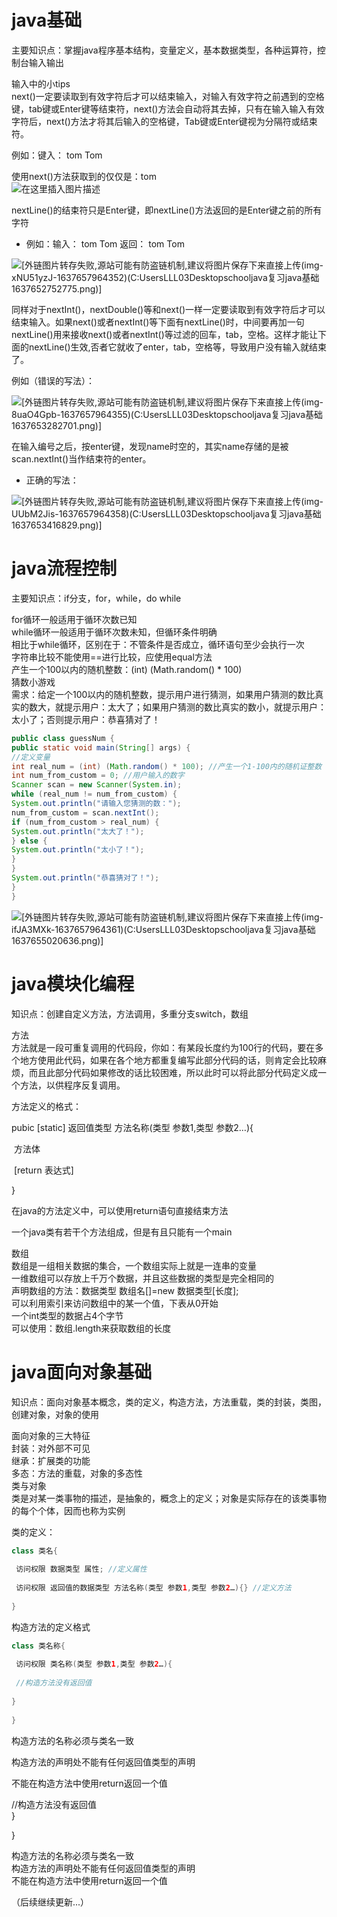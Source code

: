 
<BlogInfo id="410" title="java知识点（复习）" author="白日梦想猿" pv=0 read_times=0 pre_cost_time="571" category="java" tag_list="['java基础']" create_time="2021.11.23 17:08:29.996735" update_time="2021.11.23 17:08:29" />

# java基础

主要知识点：掌握java程序基本结构，变量定义，基本数据类型，各种运算符，控制台输入输出  
  
输入中的小tips  
next()一定要读取到有效字符后才可以结束输入，对输入有效字符之前遇到的空格键，tab键或Enter键等结束符，next()方法会自动将其去掉，只有在输入输入有效字符后，next()方法才将其后输入的空格键，Tab键或Enter键视为分隔符或结束符。  
  
例如：键入： tom Tom  
  
使用next()方法获取到的仅仅是：tom  
![在这里插入图片描述](https://img-blog.csdnimg.cn/87b9bb3363234fd685ee2f7c40fe3a79.png?x-oss-process=image/watermark,type_ZHJvaWRzYW5zZmFsbGJhY2s,shadow_50,text_Q1NETiBAbGl0dGxl5Lqu772e,size_20,color_FFFFFF,t_70,g_se,x_16)  
  
nextLine()的结束符只是Enter键，即nextLine()方法返回的是Enter键之前的所有字符  
  

  * 例如：输入： tom Tom 返回： tom Tom

![\[外链图片转存失败,源站可能有防盗链机制,建议将图片保存下来直接上传\(img-xNU51yzJ-1637657964352\)\(C:UsersLLL03Desktopschooljava复习java基础1637652752775.png\)\]](https://img-blog.csdnimg.cn/13e011adc70a4181a9d2e1fe2e262104.png?x-oss-process=image/watermark,type_ZHJvaWRzYW5zZmFsbGJhY2s,shadow_50,text_Q1NETiBAbGl0dGxl5Lqu772e,size_20,color_FFFFFF,t_70,g_se,x_16)


  
  
同样对于nextInt()，nextDouble()等和next()一样一定要读取到有效字符后才可以结束输入。如果next()或者nextInt()等下面有nextLine()时，中间要再加一句nextLine()用来接收next()或者nextInt()等过滤的回车，tab，空格。这样才能让下面的nextLine()生效,否者它就收了enter，tab，空格等，导致用户没有输入就结束了。  
  

例如（错误的写法）：

![\[外链图片转存失败,源站可能有防盗链机制,建议将图片保存下来直接上传\(img-8uaO4Gpb-1637657964355\)\(C:UsersLLL03Desktopschooljava复习java基础1637653282701.png\)\]](https://img-blog.csdnimg.cn/90838ee87afe4c49a2896beabc58d76c.png?x-oss-process=image/watermark,type_ZHJvaWRzYW5zZmFsbGJhY2s,shadow_50,text_Q1NETiBAbGl0dGxl5Lqu772e,size_20,color_FFFFFF,t_70,g_se,x_16)

  
  
在输入编号之后，按enter键，发现name时空的，其实name存储的是被scan.nextInt()当作结束符的enter。  
  

  * 正确的写法：

![\[外链图片转存失败,源站可能有防盗链机制,建议将图片保存下来直接上传\(img-
UUbM2Jis-1637657964358\)\(C:UsersLLL03Desktopschooljava复习java基础1637653416829.png\)\]](https://img-blog.csdnimg.cn/a4bb226efb264032b4446cda8b7abb6e.png?x-oss-process=image/watermark,type_ZHJvaWRzYW5zZmFsbGJhY2s,shadow_50,text_Q1NETiBAbGl0dGxl5Lqu772e,size_20,color_FFFFFF,t_70,g_se,x_16)


# java流程控制 **​**

主要知识点：if分支，for，while，do while  
  
for循环一般适用于循环次数已知  
while循环一般适用于循环次数未知，但循环条件明确  
相比于while循环，区别在于：不管条件是否成立，循环语句至少会执行一次  
字符串比较不能使用==进行比较，应使用equal方法  
产生一个100以内的随机整数：(int) (Math.random() * 100)  
猜数小游戏  
需求：给定一个100以内的随机整数，提示用户进行猜测，如果用户猜测的数比真实的数大，就提示用户：太大了；如果用户猜测的数比真实的数小，就提示用户：太小了；否则提示用户：恭喜猜对了！  
  
```java
public class guessNum {  
public static void main(String[] args) {  
//定义变量  
int real_num = (int) (Math.random() * 100); //产生一个1-100内的随机证整数  
int num_from_custom = 0; //用户输入的数字  
Scanner scan = new Scanner(System.in);  
while (real_num != num_from_custom) {  
System.out.println("请输入您猜测的数：");  
num_from_custom = scan.nextInt();  
if (num_from_custom > real_num) {  
System.out.println("太大了！");  
} else {  
System.out.println("太小了！");  
}  
}  
System.out.println("恭喜猜对了！");  
}  
} 
``` 

![\[外链图片转存失败,源站可能有防盗链机制,建议将图片保存下来直接上传\(img-ifJA3MXk-1637657964361\)\(C:UsersLLL03Desktopschooljava复习java基础1637655020636.png\)\]](https://img-blog.csdnimg.cn/f0be60fc20a14491aa0cef38b2dc3efe.png?x-oss-process=image/watermark,type_ZHJvaWRzYW5zZmFsbGJhY2s,shadow_50,text_Q1NETiBAbGl0dGxl5Lqu772e,size_20,color_FFFFFF,t_70,g_se,x_16)

# java模块化编程

知识点：创建自定义方法，方法调用，多重分支switch，数组  
  
方法  
方法就是一段可重复调用的代码段，你如：有某段长度约为100行的代码，要在多个地方使用此代码，如果在各个地方都重复编写此部分代码的话，则肯定会比较麻烦，而且此部分代码如果修改的话比较困难，所以此时可以将此部分代码定义成一个方法，以供程序反复调用。  
  
方法定义的格式：  
  
pubic [static] 返回值类型 方法名称(类型 参数1,类型 参数2…){  
  
​ 方法体  
  
​ [return 表达式]  
  
}  
  
在java的方法定义中，可以使用return语句直接结束方法  
  
一个java类有若干个方法组成，但是有且只能有一个main  
  
数组  
数组是一组相关数据的集合，一个数组实际上就是一连串的变量  
一维数组可以存放上千万个数据，并且这些数据的类型是完全相同的  
声明数组的方法：数据类型 数组名[]=new 数据类型[长度];  
可以利用索引来访问数组中的某一个值，下表从0开始  
一个int类型的数据占4个字节  
可以使用：数组.length来获取数组的长度  

# java面向对象基础​​

知识点：面向对象基本概念，类的定义，构造方法，方法重载，类的封装，类图，创建对象，对象的使用  
  
面向对象的三大特征  
封装：对外部不可见  
继承：扩展类的功能  
多态：方法的重载，对象的多态性  
类与对象  
类是对某一类事物的描述，是抽象的，概念上的定义；对象是实际存在的该类事物的每个个体，因而也称为实例  
  
类的定义：  
  
```java
class 类名{  
  
​ 访问权限 数据类型 属性; //定义属性  
  
​ 访问权限 返回值的数据类型 方法名称(类型 参数1,类型 参数2…){} //定义方法  
  
}
```  
  
构造方法的定义格式  
  
```java
class 类名称{  
  
​ 访问权限 类名称(类型 参数1,类型 参数2…){  
  
​ //构造方法没有返回值  
  
}  
  
}  
```
  
构造方法的名称必须与类名一致  
  
构造方法的声明处不能有任何返回值类型的声明  
  
不能在构造方法中使用return返回一个值  
  
//构造方法没有返回值  
}  
  
}  
  
构造方法的名称必须与类名一致  
构造方法的声明处不能有任何返回值类型的声明  
不能在构造方法中使用return返回一个值  

  

（后续继续更新...）

  

  

  


